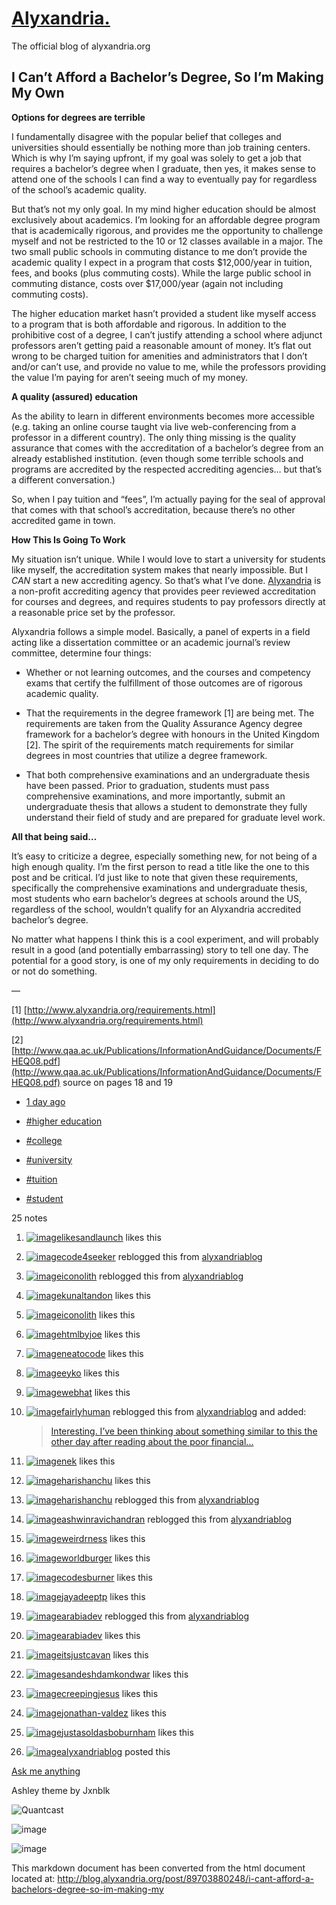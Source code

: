 [Alyxandria.](/)
================

The official blog of alyxandria.org

[](http://blog.alyxandria.org/post/89703880248/i-cant-afford-a-bachelors-degree-so-im-making-my)

I Can’t Afford a Bachelor’s Degree, So I’m Making My Own
--------------------------------------------------------

**Options for degrees are terrible**

I fundamentally disagree with the popular belief that colleges and
universities should essentially be nothing more than job training
centers. Which is why I’m saying upfront, if my goal was solely to get a
job that requires a bachelor’s degree when I graduate, then yes, it
makes sense to attend one of the schools I can find a way to eventually
pay for regardless of the school’s academic quality.

But that’s not my only goal. In my mind higher education should be
almost exclusively about academics. I’m looking for an affordable degree
program that is academically rigorous, and provides me the opportunity
to challenge myself and not be restricted to the 10 or 12 classes
available in a major. The two small public schools in commuting distance
to me don’t provide the academic quality I expect in a program that
costs $12,000/year in tuition, fees, and books (plus commuting costs).
While the large public school in commuting distance, costs over
$17,000/year (again not including commuting costs).

The higher education market hasn’t provided a student like myself access
to a program that is both affordable and rigorous. In addition to the
prohibitive cost of a degree, I can’t justify attending a school where
adjunct professors aren’t getting paid a reasonable amount of money.
It’s flat out wrong to be charged tuition for amenities and
administrators that I don’t and/or can’t use, and provide no value to
me, while the professors providing the value I’m paying for aren’t
seeing much of my money.

**A quality (assured) education**

As the ability to learn in different environments becomes more
accessible (e.g. taking an online course taught via live
web-conferencing from a professor in a different country). The only
thing missing is the quality assurance that comes with the accreditation
of a bachelor’s degree from an already established institution. (even
though some terrible schools and programs are accredited by the
respected accrediting agencies… but that’s a different conversation.)

So, when I pay tuition and “fees”, I’m actually paying for the seal of
approval that comes with that school’s accreditation, because there’s no
other accredited game in town.

**How This Is Going To Work**

My situation isn’t unique. While I would love to start a university for
students like myself, the accreditation system makes that nearly
impossible. But I *CAN* start a new accrediting agency. So that’s what
I’ve done. [Alyxandria](http://www.alyxandria.org) is a non-profit
accrediting agency that provides peer reviewed accreditation for courses
and degrees, and requires students to pay professors directly at a
reasonable price set by the professor.

Alyxandria follows a simple model. Basically, a panel of experts in a
field acting like a dissertation committee or an academic journal’s
review committee, determine four things:

-   Whether or not learning outcomes, and the courses and competency
    exams that certify the fulfillment of those outcomes are of rigorous
    academic quality.

-   That the requirements in the degree framework [1] are being met. The
    requirements are taken from the Quality Assurance Agency degree
    framework for a bachelor’s degree with honours in the United Kingdom
    [2]. The spirit of the requirements match requirements for similar
    degrees in most countries that utilize a degree framework.

-   That both comprehensive examinations and an undergraduate thesis
    have been passed. Prior to graduation, students must pass
    comprehensive examinations, and more importantly, submit an
    undergraduate thesis that allows a student to demonstrate they fully
    understand their field of study and are prepared for graduate level
    work.

**All that being said…**

It’s easy to criticize a degree, especially something new, for not being
of a high enough quality. I’m the first person to read a title like the
one to this post and be critical. I’d just like to note that given these
requirements, specifically the comprehensive examinations and
undergraduate thesis, most students who earn bachelor’s degrees at
schools around the US, regardless of the school, wouldn’t qualify for an
Alyxandria accredited bachelor’s degree.

No matter what happens I think this is a cool experiment, and will
probably result in a good (and potentially embarrassing) story to tell
one day. The potential for a good story, is one of my only requirements
in deciding to do or not do something.

—

[1]
[http://www.alyxandria.org/requirements.html](http://www.alyxandria.org/requirements.html)

[2]
[http://www.qaa.ac.uk/Publications/InformationAndGuidance/Documents/FHEQ08.pdf](http://www.qaa.ac.uk/Publications/InformationAndGuidance/Documents/FHEQ08.pdf)
source on pages 18 and 19

-   [1 day
    ago](http://blog.alyxandria.org/post/89703880248/i-cant-afford-a-bachelors-degree-so-im-making-my "Monday, 23 June 2014, 19:56:00")

-   [\#higher
    education](http://blog.alyxandria.org/tagged/higher-education)
-   [\#college](http://blog.alyxandria.org/tagged/college)
-   [\#university](http://blog.alyxandria.org/tagged/university)
-   [\#tuition](http://blog.alyxandria.org/tagged/tuition)
-   [\#student](http://blog.alyxandria.org/tagged/student)

25 notes

1.  [![image](http://38.media.tumblr.com/avatar_7f206aba47b1_64.png)](http://www.brittanymlaughlin.com/ "Likes & Launch ")[likesandlaunch](http://www.brittanymlaughlin.com/ "Likes & Launch")
    likes this
2.  [![image](http://38.media.tumblr.com/avatar_41d912c65205_64.png)](http://code4seeker.tumblr.com/ "Untitled")[code4seeker](http://code4seeker.tumblr.com/ "Untitled")
    reblogged this from
    [alyxandriablog](http://blog.alyxandria.org/ "Alyxandria.")
3.  [![image](http://37.media.tumblr.com/avatar_165999ed3d90_64.png)](http://iconolith.tumblr.com/ "Just Passing Through")[iconolith](http://iconolith.tumblr.com/ "Just Passing Through")
    reblogged this from
    [alyxandriablog](http://blog.alyxandria.org/ "Alyxandria.")
4.  [![image](http://31.media.tumblr.com/avatar_655a91de33a3_64.png)](http://kunaltandon.com/ "Digital Dreamer ")[kunaltandon](http://kunaltandon.com/ "Digital Dreamer")
    likes this
5.  [![image](http://37.media.tumblr.com/avatar_165999ed3d90_64.png)](http://iconolith.tumblr.com/ "Just Passing Through ")[iconolith](http://iconolith.tumblr.com/ "Just Passing Through")
    likes this
6.  [![image](http://37.media.tumblr.com/avatar_f841dc88f3b2_64.png)](http://htmlbyjoe.com/ "Eau de markup ")[htmlbyjoe](http://htmlbyjoe.com/ "Eau de markup")
    likes this
7.  [![image](http://38.media.tumblr.com/avatar_589171471a1e_64.png)](http://neatocode.tumblr.com/ "NeatoCode Techniques ")[neatocode](http://neatocode.tumblr.com/ "NeatoCode Techniques")
    likes this
8.  [![image](http://31.media.tumblr.com/avatar_bf9cc44e8cb7_64.png)](http://eyko.tumblr.com/ "WANDEЯER ")[eyko](http://eyko.tumblr.com/ "WANDEЯER")
    likes this
9.  [![image](http://37.media.tumblr.com/avatar_7f9af537ccb1_64.png)](http://tumblr.specialbrands.net/ "General Musing ")[webhat](http://tumblr.specialbrands.net/ "General Musing")
    likes this
10. [![image](http://37.media.tumblr.com/avatar_e985400e8288_64.png)](http://fairlyhuman.tumblr.com/ "Jazz Is Dead")[fairlyhuman](http://fairlyhuman.tumblr.com/ "Jazz Is Dead")
    reblogged this from
    [alyxandriablog](http://blog.alyxandria.org/ "Alyxandria.") and
    added:

    > [Interesting. I’ve been thinking about something similar to this
    > the other day after reading about the poor
    > financial...](http://fairlyhuman.tumblr.com/post/89746407899 "View post")

11. [![image](http://37.media.tumblr.com/avatar_070a606abb78_64.png)](http://nek.tumblr.com/ ":-X ")[nek](http://nek.tumblr.com/ ":-X")
    likes this
12. [![image](http://31.media.tumblr.com/avatar_4401a46e0203_64.png)](http://harishanchu.tumblr.com/ "Reveal something more ")[harishanchu](http://harishanchu.tumblr.com/ "Reveal something more")
    likes this
13. [![image](http://31.media.tumblr.com/avatar_4401a46e0203_64.png)](http://harishanchu.tumblr.com/ "Reveal something more")[harishanchu](http://harishanchu.tumblr.com/ "Reveal something more")
    reblogged this from
    [alyxandriablog](http://blog.alyxandria.org/ "Alyxandria.")
14. [![image](http://38.media.tumblr.com/avatar_4f98a2ca66c0_64.png)](http://ashwinravichandran.tumblr.com/ "An Immortal Sojourner")[ashwinravichandran](http://ashwinravichandran.tumblr.com/ "An Immortal Sojourner")
    reblogged this from
    [alyxandriablog](http://blog.alyxandria.org/ "Alyxandria.")
15. [![image](http://37.media.tumblr.com/avatar_74b17c31c810_64.png)](http://weirdrness.tumblr.com/ "✫ ")[weirdrness](http://weirdrness.tumblr.com/ "✫")
    likes this
16. [![image](http://38.media.tumblr.com/avatar_bb77bec34ca7_64.png)](http://worldburger.tumblr.com/ "Untitled ")[worldburger](http://worldburger.tumblr.com/ "Untitled")
    likes this
17. [![image](http://38.media.tumblr.com/avatar_d99d0d7b3e86_64.png)](http://codesburner.tumblr.com/ "Sathya.me ")[codesburner](http://codesburner.tumblr.com/ "Sathya.me")
    likes this
18. [![image](http://37.media.tumblr.com/avatar_62b67240cbf8_64.png)](http://jayadeeptp.tumblr.com/ "jSpace ")[jayadeeptp](http://jayadeeptp.tumblr.com/ "jSpace")
    likes this
19. [![image](http://37.media.tumblr.com/avatar_a60cdd3a94ba_64.png)](http://arabiadev.tumblr.com/ "ArabiaDev")[arabiadev](http://arabiadev.tumblr.com/ "ArabiaDev")
    reblogged this from
    [alyxandriablog](http://blog.alyxandria.org/ "Alyxandria.")
20. [![image](http://37.media.tumblr.com/avatar_a60cdd3a94ba_64.png)](http://arabiadev.tumblr.com/ "ArabiaDev ")[arabiadev](http://arabiadev.tumblr.com/ "ArabiaDev")
    likes this
21. [![image](http://37.media.tumblr.com/avatar_860ca1184625_64.png)](http://itsjustcavan.tumblr.com/ "Perpetual Nonsense ")[itsjustcavan](http://itsjustcavan.tumblr.com/ "Perpetual Nonsense")
    likes this
22. [![image](http://38.media.tumblr.com/avatar_6c1fafc7ff5d_64.png)](http://sandeshdamkondwar.tumblr.com/ "Sandesh Damkondwar ")[sandeshdamkondwar](http://sandeshdamkondwar.tumblr.com/ "Sandesh Damkondwar")
    likes this
23. [![image](http://38.media.tumblr.com/avatar_11f30376c987_64.png)](http://creepingjes.us/ "CreepingJesus ")[creepingjesus](http://creepingjes.us/ "CreepingJesus")
    likes this
24. [![image](http://31.media.tumblr.com/avatar_c004cdafd516_64.png)](http://jonathan-valdez.tumblr.com/ "jonathan valdez ")[jonathan-valdez](http://jonathan-valdez.tumblr.com/ "jonathan valdez")
    likes this
25. [![image](http://38.media.tumblr.com/avatar_b01ab9c32c4a_64.png)](http://justasoldasboburnham.tumblr.com/ "Christopher Truman ")[justasoldasboburnham](http://justasoldasboburnham.tumblr.com/ "Christopher Truman")
    likes this
26. [![image](http://37.media.tumblr.com/avatar_708e42aa0896_64.png)](http://blog.alyxandria.org/ "Alyxandria.")[alyxandriablog](http://blog.alyxandria.org/ "Alyxandria.")
    posted this

[Ask me anything](/ask)

Ashley theme by Jxnblk

![Quantcast](//pixel.quantserve.com/pixel/'p-19UtqE8ngoZbM'.gif)

![image](http://www.tumblr.com/impixu?T=1403712636&J=eyJ0eXBlIjoidXJsIiwidXJsIjoiaHR0cDpcL1wvYmxvZy5hbHl4YW5kcmlhLm9yZ1wvcG9zdFwvODk3MDM4ODAyNDhcL2ktY2FudC1hZmZvcmQtYS1iYWNoZWxvcnMtZGVncmVlLXNvLWltLW1ha2luZy1teSIsInJlcXR5cGUiOjAsInJvdXRlIjoiXC9wb3N0XC86aWRcLzpzdW1tYXJ5Iiwibm9zY3JpcHQiOjF9&U=EAIBFMKPIG&K=6b961e828b04d76c18ae2cf9e53175acd9a2812fd44ff432dd1e01d8e839707d&R=)

![image](http://www.tumblr.com/impixu?T=1403712636&J=eyJ0eXBlIjoicG9zdCIsInVybCI6Imh0dHA6XC9cL2Jsb2cuYWx5eGFuZHJpYS5vcmdcL3Bvc3RcLzg5NzAzODgwMjQ4XC9pLWNhbnQtYWZmb3JkLWEtYmFjaGVsb3JzLWRlZ3JlZS1zby1pbS1tYWtpbmctbXkiLCJyZXF0eXBlIjowLCJyb3V0ZSI6IlwvcG9zdFwvOmlkXC86c3VtbWFyeSIsInBvc3RzIjpbeyJwb3N0aWQiOiI4OTcwMzg4MDI0OCIsImJsb2dpZCI6IjE5MTcwMTgzNiIsInNvdXJjZSI6MzN9XSwibm9zY3JpcHQiOjF9&U=JGCHMAOGPF&K=4092e2a42dbd98466ac9937408b589821f95680393be9e20b1ea849b478a888f&R=)

This markdown document has been converted from the html document located at:
http://blog.alyxandria.org/post/89703880248/i-cant-afford-a-bachelors-degree-so-im-making-my
